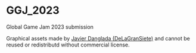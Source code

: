 # GGJ_2023
Global Game Jam 2023 submission

Graphical assets made by [Javier Danglada (DeLaGranSiete)](https://www.gamedevmarket.net/member/mr/) and cannot be reused or redistributd without commercial license.
